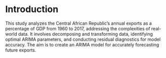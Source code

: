 # Introduction

This study analyzes the Central African Republic’s annual exports as a percentage of GDP from 1960 to 2017,
addressing the complexities of real-world data. It involves decomposing and transforming data, identifying
optimal ARIMA parameters, and conducting residual diagnostics for model accuracy. The aim is to create
an ARIMA model for accurately forecasting future exports.

